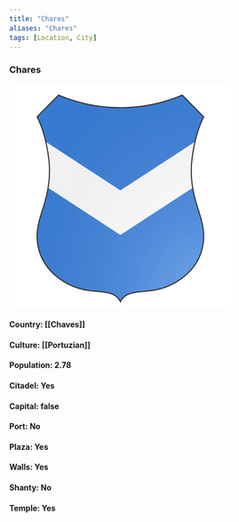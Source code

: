```yaml
---
title: "Chares"
aliases: "Chares"
tags: [Location, City]
---
```

### Chares
![](attachment/d139ab82339f2bdcb630981fa3bad7b9.svg)

#### Country: [[Chaves]]

#### Culture: [[Portuzian]]

#### Population: 2.78

#### Citadel: Yes

#### Capital: false

#### Port: No

#### Plaza: Yes

#### Walls: Yes

#### Shanty: No

#### Temple: Yes

